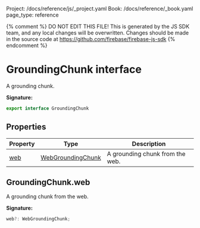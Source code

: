 Project: /docs/reference/js/_project.yaml
Book: /docs/reference/_book.yaml
page_type: reference

{% comment %}
DO NOT EDIT THIS FILE!
This is generated by the JS SDK team, and any local changes will be
overwritten. Changes should be made in the source code at
https://github.com/firebase/firebase-js-sdk
{% endcomment %}

# GroundingChunk interface
A grounding chunk.

<b>Signature:</b>

```typescript
export interface GroundingChunk 
```

## Properties

|  Property | Type | Description |
|  --- | --- | --- |
|  [web](./ai.groundingchunk.md#groundingchunkweb) | [WebGroundingChunk](./ai.webgroundingchunk.md#webgroundingchunk_interface) | A grounding chunk from the web. |

## GroundingChunk.web

A grounding chunk from the web.

<b>Signature:</b>

```typescript
web?: WebGroundingChunk;
```
